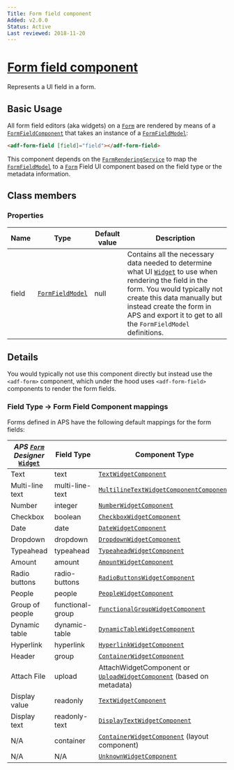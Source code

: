 ```yaml
---
Title: Form field component
Added: v2.0.0
Status: Active
Last reviewed: 2018-11-20
---
```


# [Form field component](../../../lib/core/form/components/form-field/form-field.component.ts "Defined in form-field.component.ts")

Represents a UI field in a form.

## Basic Usage

All form field editors (aka widgets) on a [`Form`](../../../lib/process-services/src/lib/task-list/models/form.model.ts) are rendered by means of a [`FormFieldComponent`](../../core/components/form-field.component.md)
that takes an instance of a [`FormFieldModel`](../../core/models/form-field.model.md):

```html
<adf-form-field [field]="field"></adf-form-field>
```

This component depends on the [`FormRenderingService`](../../core/services/form-rendering.service.md) to map the [`FormFieldModel`](../../core/models/form-field.model.md) to a [`Form`](../../../lib/process-services/src/lib/task-list/models/form.model.ts) Field UI component
based on the field type or the metadata information.

## Class members

### Properties

| Name  | Type                                                      | Default value | Description                                                                                                                                                                                                                                                                                                                            |
| ----- | --------------------------------------------------------- | ------------- | -------------------------------------------------------------------------------------------------------------------------------------------------------------------------------------------------------------------------------------------------------------------------------------------------------------------------------------- |
| field | [`FormFieldModel`](../../core/models/form-field.model.md) | null          | Contains all the necessary data needed to determine what UI [`Widget`](../../../lib/testing/src/lib/core/pages/form/widgets/widget.ts) to use when rendering the field in the form. You would typically not create this data manually but instead create the form in APS and export it to get to all the `FormFieldModel` definitions. |

## Details

You would typically not use this component directly but instead use the `<adf-form>` component, which under the hood
uses `<adf-form-field>` components to render the form fields.

### Field Type -> Form Field Component mappings

Forms defined in APS have the following default mappings for the form fields:

| _APS [`Form`](../../../lib/process-services/src/lib/task-list/models/form.model.ts) Designer_ [`Widget`](../../../lib/testing/src/lib/core/pages/form/widgets/widget.ts) | Field Type       | Component Type                                                                                                                            |
| ------------------------------------------------------------------------------------------------------------------------------------------------------------------------ | ---------------- | ----------------------------------------------------------------------------------------------------------------------------------------- |
| Text                                                                                                                                                                     | text             | [`TextWidgetComponent`](../../../lib/core/form/components/widgets/text/text.widget.ts)                                                    |
| Multi-line text                                                                                                                                                          | multi-line-text  | [`MultilineTextWidgetComponentComponent`](../../../lib/core/form/components/widgets/multiline-text/multiline-text.widget.ts)              |
| Number                                                                                                                                                                   | integer          | [`NumberWidgetComponent`](../../../lib/core/form/components/widgets/number/number.widget.ts)                                              |
| Checkbox                                                                                                                                                                 | boolean          | [`CheckboxWidgetComponent`](../../../lib/core/form/components/widgets/checkbox/checkbox.widget.ts)                                        |
| Date                                                                                                                                                                     | date             | [`DateWidgetComponent`](../../../lib/core/form/components/widgets/date/date.widget.ts)                                                    |
| Dropdown                                                                                                                                                                 | dropdown         | [`DropdownWidgetComponent`](../../../lib/core/form/components/widgets/dropdown/dropdown.widget.ts)                                        |
| Typeahead                                                                                                                                                                | typeahead        | [`TypeaheadWidgetComponent`](../../../lib/core/form/components/widgets/typeahead/typeahead.widget.ts)                                     |
| Amount                                                                                                                                                                   | amount           | [`AmountWidgetComponent`](../../../lib/core/form/components/widgets/amount/amount.widget.ts)                                              |
| Radio buttons                                                                                                                                                            | radio-buttons    | [`RadioButtonsWidgetComponent`](../../../lib/core/form/components/widgets/radio-buttons/radio-buttons.widget.ts)                          |
| People                                                                                                                                                                   | people           | [`PeopleWidgetComponent`](../../../lib/core/form/components/widgets/people/people.widget.ts)                                              |
| Group of people                                                                                                                                                          | functional-group | [`FunctionalGroupWidgetComponent`](../../../lib/core/form/components/widgets/functional-group/functional-group.widget.ts)                 |
| Dynamic table                                                                                                                                                            | dynamic-table    | [`DynamicTableWidgetComponent`](../../../lib/core/form/components/widgets/dynamic-table/dynamic-table.widget.ts)                          |
| Hyperlink                                                                                                                                                                | hyperlink        | [`HyperlinkWidgetComponent`](../../../lib/core/form/components/widgets/hyperlink/hyperlink.widget.ts)                                     |
| Header                                                                                                                                                                   | group            | [`ContainerWidgetComponent`](../../../lib/core/form/components/widgets/container/container.widget.ts)                                     |
| Attach File                                                                                                                                                              | upload           | AttachWidgetComponent or [`UploadWidgetComponent`](../../../lib/core/form/components/widgets/upload/upload.widget.ts) (based on metadata) |
| Display value                                                                                                                                                            | readonly         | [`TextWidgetComponent`](../../../lib/core/form/components/widgets/text/text.widget.ts)                                                    |
| Display text                                                                                                                                                             | readonly-text    | [`DisplayTextWidgetComponent`](../../../lib/core/form/components/widgets/display-text/display-text.widget.ts)                             |
| N/A                                                                                                                                                                      | container        | [`ContainerWidgetComponent`](../../../lib/core/form/components/widgets/container/container.widget.ts) (layout component)                  |
| N/A                                                                                                                                                                      | N/A              | [`UnknownWidgetComponent`](../../../lib/core/form/components/widgets/unknown/unknown.widget.ts)                                           |
